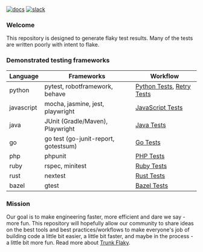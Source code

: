 <!-- markdownlint-disable first-line-heading -->

[![docs](https://img.shields.io/badge/-docs-darkgreen?logo=readthedocs&logoColor=ffffff)][docs]
[![slack](https://img.shields.io/badge/-slack-611f69?logo=slack)][slack]

### Welcome

This repository is designed to generate flaky test results. Many of the tests are written poorly
with intent to flake.

### Demonstrated testing frameworks

| Language   | Frameworks                           | Workflow                                                                                               |
| ---------- | ------------------------------------ | ------------------------------------------------------------------------------------------------------ |
| python     | pytest, robotframework, behave       | [Python Tests](.github/workflows/python-tests.yaml), [Retry Tests](.github/workflows/retry-tests.yaml) |
| javascript | mocha, jasmine, jest, playwright     | [JavaScript Tests](.github/workflows/javascript-tests.yaml)                                            |
| java       | JUnit (Gradle/Maven), Playwright     | [Java Tests](.github/workflows/java-tests.yaml)                                                        |
| go         | go test (go-junit-report, gotestsum) | [Go Tests](.github/workflows/go.yaml)                                                                  |
| php        | phpunit                              | [PHP Tests](.github/workflows/php.yaml)                                                                |
| ruby       | rspec, minitest                      | [Ruby Tests](.github/workflows/ruby-tests.yaml)                                                        |
| rust       | nextest                              | [Rust Tests](.github/workflows/rust-tests.yaml)                                                        |
| bazel      | gtest                                | [Bazel Tests](.github/workflows/bazel.yaml)                                                            |

### Mission

Our goal is to make engineering faster, more efficient and dare we say - more fun. This repository
will hopefully allow our community to share ideas on the best tools and best practices/workflows to
make everyone's job of building code a little bit easier, a little bit faster, and maybe in the
process - a little bit more fun. Read more about [Trunk Flaky](https://trunk.io/flaky-tests).

[slack]: https://slack.trunk.io
[docs]: https://docs.trunk.io
[vscode]: https://marketplace.visualstudio.com/items?itemName=Trunk.io
